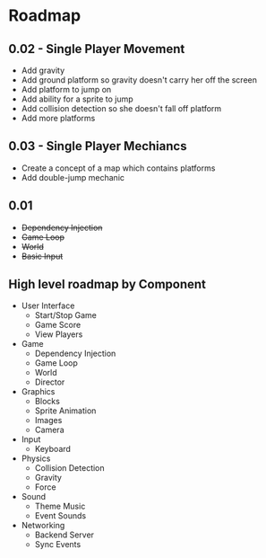 # Roadmap

## 0.02 - Single Player Movement

- Add gravity
- Add ground platform so gravity doesn't carry her off the screen
- Add platform to jump on
- Add ability for a sprite to jump
- Add collision detection so she doesn't fall off platform
- Add more platforms

## 0.03 - Single Player Mechiancs

- Create a concept of a map which contains platforms
- Add double-jump mechanic

## 0.01

- ~~Dependency Injection~~
- ~~Game Loop~~
- ~~World~~
- ~~Basic Input~~

## High level roadmap by Component

- User Interface
	- Start/Stop Game
	- Game Score
	- View Players
- Game
	- Dependency Injection
	- Game Loop
	- World
	- Director
- Graphics
	- Blocks
	- Sprite Animation
	- Images
	- Camera
- Input
	- Keyboard
- Physics
	- Collision Detection
	- Gravity
	- Force
- Sound
	- Theme Music
	- Event Sounds
- Networking
	- Backend Server
	- Sync Events